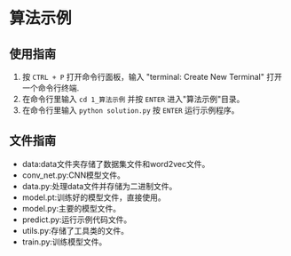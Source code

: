 # 算法示例

## 使用指南

1. 按 `CTRL + P` 打开命令行面板，输入 "terminal: Create New Terminal" 打开一个命令行终端.
2. 在命令行里输入 `cd 1_算法示例` 并按 `ENTER` 进入"算法示例"目录。
3. 在命令行里输入 `python solution.py` 按 `ENTER` 运行示例程序。



## 文件指南

- data:data文件夹存储了数据集文件和word2vec文件。
- conv_net.py:CNN模型文件。
- data.py:处理data文件并存储为二进制文件。
- model.pt:训练好的模型文件，直接使用。
- model.py:主要的模型文件。
- predict.py:运行示例代码文件。
- utils.py:存储了工具类的文件。
- train.py:训练模型文件。